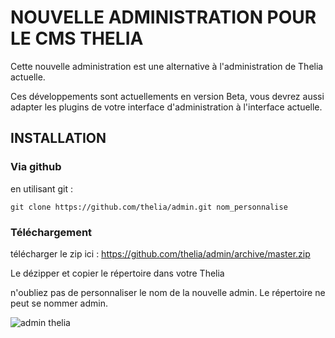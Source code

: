 NOUVELLE ADMINISTRATION POUR LE CMS THELIA
==================

Cette nouvelle administration est une alternative à l'administration de Thelia actuelle.

Ces développements sont actuellements en version Beta, vous devrez aussi adapter les plugins 
de votre interface d'administration à l'interface actuelle.

## INSTALLATION ##

### Via github ###

en utilisant git : 

    git clone https://github.com/thelia/admin.git nom_personnalise

### Téléchargement ###

télécharger le zip ici : https://github.com/thelia/admin/archive/master.zip

Le dézipper et copier le répertoire dans votre Thelia



n'oubliez pas de personnaliser le nom de la nouvelle admin. Le répertoire ne peut se nommer admin.

![admin thelia](http://thelia.net/IMG/admin_1.png "Nouvelle Admin de Thelia")